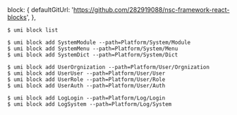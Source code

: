 
## 
block: {
    defaultGitUrl: 'https://github.com/282919088/nsc-framework-react-blocks',
},

```shell
$ umi block list

$ umi block add SystemModule --path=Platform/System/Module
$ umi block add SystemMenu --path=Platform/System/Menu
$ umi block add SystemDict --path=Platform/System/Dict

$ umi block add UserOrgnization --path=Platform/User/Orgnization
$ umi block add UserUser --path=Platform/User/User
$ umi block add UserRole --path=Platform/User/Role
$ umi block add UserAuth --path=Platform/User/Auth

$ umi block add LogLogin --path=Platform/Log/Login
$ umi block add LogSystem --path=Platform/Log/System
```